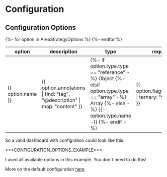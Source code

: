 # Configuration

## Configuration Options

<table>
  <thead>
    <tr>
      <th>option</th>
      <th>description</th>
      <th>type</th>
      <th>required</th>
      <th>default</th>
      <th>example</th>
    </tr>
  </thead>
  <tbody>
{%- for option in AreaStrategyOptions %}
    <tr>
      <td>{{ option.name }}</td>
      <td>{{ option.annotations | find: "tag", "@description" | map: "content" }}</td>
      <td>
      {%- if option.type.type == "reference" -%}
        Object
      {%- elsif option.type.type == "array" -%}
        Array
      {%- else -%}
        {{- option.type.name -}}
      {%- endif -%}
      </td>
      <td>{{ option.flags.isOptional | ternary: "yes", "no" }}</td>
      <td>{{ option.annotations | find: "tag", "@default" | map: "content" }}</td>
      <td>
        <pre>
{{- option.annotations | find: "tag", "@example" | map: "content" -}}
        </pre>
      </td>
    </tr>
{%- endfor %}
  </tbody>
</table>

So a valid dashboard with configration could look like this:

<<<CONFIGURATION_OPTIONS_EXAMPLE>>>

I used all available options in this example. You don`t need to do this!

More on the default configuration [here](#default-config-explained)
